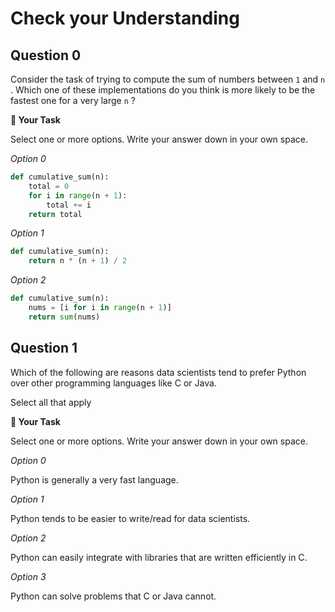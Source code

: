 # <i class="far fa-edit fa-fw"></i> Check your Understanding

## Question 0

Consider the task of trying to compute the sum of numbers between `1` and `n` . Which one of these implementations do you think is more likely to be the fastest one for a very large `n` ?

**📝 Your Task**

Select one or more options. Write your answer down in your own space.

_<i class="far fa-circle fa-fw"></i> Option 0_

```python
def cumulative_sum(n):
    total = 0
    for i in range(n + 1):
        total += i
    return total
```

_<i class="far fa-circle fa-fw"></i> Option 1_

```python
def cumulative_sum(n):
    return n * (n + 1) / 2
```

_<i class="far fa-circle fa-fw"></i> Option 2_

```python
def cumulative_sum(n):
    nums = [i for i in range(n + 1)]
    return sum(nums)
```

## Question 1

Which of the following are reasons data scientists tend to prefer Python over other programming languages like C or Java.

Select all that apply

**📝 Your Task**

Select one or more options. Write your answer down in your own space.

_<i class="far fa-square fa-fw"></i> Option 0_

Python is generally a very fast language.

_<i class="far fa-square fa-fw"></i> Option 1_

Python tends to be easier to write/read for data scientists.

_<i class="far fa-square fa-fw"></i> Option 2_

Python can easily integrate with libraries that are written efficiently in C.

_<i class="far fa-square fa-fw"></i> Option 3_

Python can solve problems that C or Java cannot.

